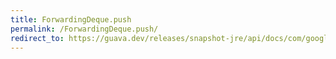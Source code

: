 ```yaml
---
title: ForwardingDeque.push
permalink: /ForwardingDeque.push/
redirect_to: https://guava.dev/releases/snapshot-jre/api/docs/com/google/common/collect/ForwardingDeque.html#push-E-
---
```

